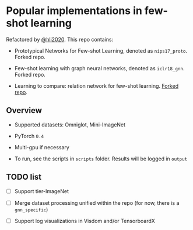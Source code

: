 # Popular implementations in few-shot learning

Refactored by [@hli2020](https://github.com/hli2020). This repo contains:

- Prototypical Networks for Few-shot Learning, denoted as `nips17_proto`. Forked repo.

- Few-shot learning with graph neural networks, denoted as `iclr18_gnn`. Forked repo.

- Learning to compare: relation network for few-shot learning.
[Forked repo](https://github.com/dragen1860/LearningToCompare-Pytorch).

## Overview

- Supported datasets: Omniglot, Mini-ImageNet

- PyTorch `0.4`

- Multi-gpu if necessary

- To run, see the scripts in `scripts` folder. Results will be logged in `output`

## TODO list

- [ ] Support tier-ImageNet

- [ ] Merge dataset processing unified within the repo (for now, there is a `gnn_specific`)

- [ ] Support log visualizations in Visdom and/or TensorboardX